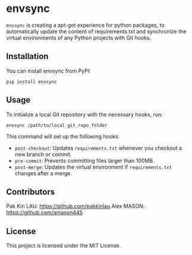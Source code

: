 # envsync

`envsync` is creating a apt-get experience for python packages, to automatically update the content of requirements.txt and synchronize the virtual environments of any Python projects with Git hooks.

## Installation

You can install envsync from PyPI:

```
pip install envsync
```

## Usage


To initialize a local Git repository with the necessary hooks, run:

```
envsync /path/to/local_git_repo_folder
```

This command will set up the following hooks:

* `post-checkout`: Updates `requirements.txt` whenever you checkout a new branch or commit.
* `pre-commit`: Prevents committing files larger than 100MB.
* `post-merge`: Updates the virtual environment if `requirements.txt` changes after a merge.

## Contributors
Pak Kin LAU: https://github.com/pakkinlau
Alex MASON: https://github.com/amason445


## License 
This project is licensed under the MIT License.
